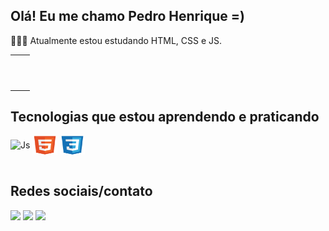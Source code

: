 ## Olá! Eu me chamo Pedro Henrique =)
<p>🧑🏻‍💻 Atualmente estou estudando HTML, CSS  e JS. </p>

<table align="center">
  <tr>
    <td width="55%" align="center">
      <picture>
        <source media="(prefers-color-scheme: dark)" srcset="https://github-readme-stats.vercel.app/api?username=phdiias&theme=algolia&bg_color=ffffff00&hide_border=true&show_icons=true&count_private=true&layout=compact&locale=pt-br&v=2"/>
        <img src="https://github-readme-stats.vercel.app/api?username=phdiias&bg_color=ffffff00&hide_border=true&show_icons=true&count_private=true&layout=compact&locale=pt-br&v=2" alt="" align="center" width="100%" />
      </picture>
      <br></br>
      <picture>
        <source media="(prefers-color-scheme: dark)" srcset="https://github-readme-streak-stats.herokuapp.com/?user=phdiias&theme=algolia&background=ffffff00&hide_border=true&no-frame=true&locale=pt-br&v=2" />
        <img src="https://github-readme-streak-stats.herokuapp.com/?user=phdiias&background=ffffff00&hide_border=true&no-frame=true&locale=pt-br&v=2" alt="" align="center" width="100%" />
      </picture>
    </td>
    <td align="center">
      <picture>
        <source media="(prefers-color-scheme: dark)" srcset="https://github-readme-stats.anuraghazra1.vercel.app/api/top-langs?username=phdiias&theme=algolia&bg_color=ffffff00&hide_border=true&no-frame=true&langs_count=6&locale=pt-br&v=2" />
        <img src="https://github-readme-stats.anuraghazra1.vercel.app/api/top-langs?username=phdiias&bg_color=ffffff00&hide_border=true&no-frame=true&langs_count=6&locale=pt-br&v=2" alt="" align="center" width="100%"/>
      </picture>
    </td>
  </tr>
</table>

## Tecnologias que estou aprendendo e praticando
<div style="display: inline_block">
  <img align="center" alt="Js" height="30" width="40" src="https://cdn.jsdelivr.net/gh/devicons/devicon@latest/icons/javascript/javascript-original.svg">
  <img align="center" alt="HTML" height="30" width="40" src="https://raw.githubusercontent.com/devicons/devicon/master/icons/html5/html5-original.svg">
  <img align="center" alt="CSS" height="30" width="40" src="https://raw.githubusercontent.com/devicons/devicon/master/icons/css3/css3-original.svg">
</div><br>

## Redes sociais/contato

<div> 
  <a href="https://www.instagram.com/_phdiias" target="_blank"><img src="https://img.shields.io/badge/-Instagram-%23E4405F?style=for-the-badge&logo=instagram&logoColor=white" target="_blank"></a>
  <a href="https://www.linkedin.com/in/phdiias/" target="_blank"><img src="https://img.shields.io/badge/-LinkedIn-%230077B5?style=for-the-badge&logo=linkedin&logoColor=white" target="_blank"></a> 
  <a href = "mailto:pedropd.barbosax@gmail.com"><img src="https://img.shields.io/badge/-Gmail-%23333?style=for-the-badge&logo=gmail&logoColor=white" target="_blank"></a>
</div>
